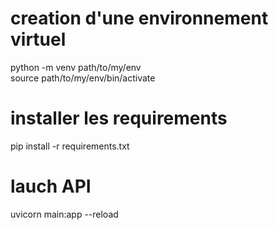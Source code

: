 # creation d'une environnement virtuel
python -m venv path/to/my/env  
source path/to/my/env/bin/activate  

# installer les requirements
pip install -r requirements.txt

# lauch API
uvicorn main:app --reload
